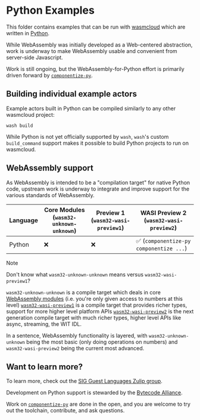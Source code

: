 # Python Examples

This folder contains examples that can be run with [wasmcloud][wasmcloud] which are written in [Python][python].

While WebAssembly was initially developed as a Web-centered abstraction, work is underway to make WebAssembly usable and convenient from server-side Javascript.

Work is still ongoing, but the WebAssembly-for-Python effort is primarily driven forward by [`componentize-py`][componentize-py].

[componentize-py]: https://github.com/bytecodealliance/componentize-py/

## Building individual example actors

Example actors built in Python can be compiled similarly to any other wasmcloud project:

```console
wash build
```

While Python is not yet officially supported by `wash`, `wash`'s custom `build_command` support makes it possible to build Python projects to run on wasmcloud.

## WebAssembly support

As WebAssembly is intended to be a "compilation target" for native Python code, upstream work is underway to integrate and improve support for the various standards of WebAssembly.

| Language | Core Modules (`wasm32-unknown-unknown`) | Preview 1 (`wasm32-wasi-preview1`) | WASI Preview 2 (`wasm32-wasi-preview2`) |
| -------- | --------------------------------------- | ---------------------------------- | --------------------------------------- |
| Python   | ❌                                      | ❌                                 | ✅ (`componentize-py componentize ...`) |

> [!NOTE]
> Don't know what `wasm32-unknown-unknown` means versus `wasm32-wasi-preview1`?
>
> `wasm32-unknown-unknown` is a compile target which deals in core [WebAssembly modules][wasm-core-modules] (i.e. you're only given access to numbers at this level)
> [`wasm32-wasi-preview1`][wasi-p1] is a compile target that provides richer types, support for more higher level platform APIs
> [`wasm32-wasi-preview2`][wasi-p2] is the next generation compile target with much richer types, higher level APIs like async, streaming, the WIT IDL.
>
> In a sentence, WebAssembly functionality is layered, with `wasm32-unknown-unknown` being the most basic (only doing operations on numbers) and `wasm32-wasi-preview2` being the current most advanced.

## Want to learn more?

To learn more, check out the [SIG Guest Languages Zulip group](https://bytecodealliance.zulipchat.com/#narrow/stream/394175-SIG-Guest-Languages).

Development on Python support is stewarded by the [Bytecode Alliance][bca].

Work on [`componentize-py`][componentize-py] are done in the open, and you are welcome to try out the toolchain, contribute, and ask questions.

[python]: https://www.python.org/
[wasmcloud]: https://wasmcloud.com
[wasi-p1]: https://github.com/WebAssembly/WASI/blob/main/legacy/preview1/docs.md
[wasi-p2]: https://github.com/WebAssembly/WASI/blob/main/preview2
[wasi-p2-adapter]: https://github.com/bytecodealliance/wasmtime/tree/main/crates/wasi-preview1-component-adapter
[wasm-core-modules]: https://webassembly.github.io/spec/core/
[bca]: https://bytecodealliance.org/
[wasmtime]: https://github.com/bytecodealliance/wasmtime
